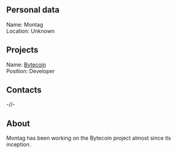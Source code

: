## Personal data 
Name: Montag  
Location: Unknown  
## Projects 
Name: [Bytecoin](../projects/bytecoin.md)  
Position: Developer
## Contacts
-//-
## About
Montag has been working on the Bytecoin project almost since its inception.
